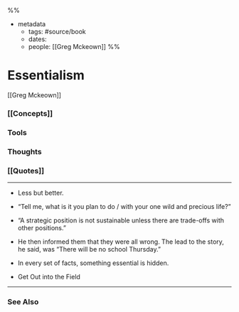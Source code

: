 %%
- metadata
	- tags: #source/book
	- dates: 
	- people: [[Greg Mckeown]]
%%

# Essentialism
[[Greg Mckeown]]

### [[Concepts]]

### Tools

### Thoughts

### [[Quotes]]
---

- Less but better.

- “Tell me, what is it you plan to do / with your one wild and precious life?”

- “A strategic position is not sustainable unless there are trade-offs with other positions.”

- He then informed them that they were all wrong. The lead to the story, he said, was “There will be no school Thursday.”

- In every set of facts, something essential is hidden.

- Get Out into the Field


----
### See Also